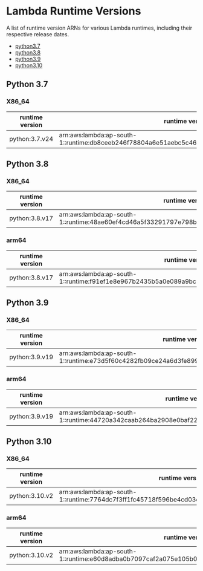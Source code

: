 # Lambda Runtime Versions

A list of runtime version ARNs for various Lambda runtimes, including their respective release dates.

- [python3.7](#python-37)
- [python3.8](#python-38)
- [python3.9](#python-39)
- [python3.10](#python-310)

## Python 3.7

### X86_64

| runtime version | runtime version arn                                                                                 | release date |
| --------------- | --------------------------------------------------------------------------------------------------- | ------------ |
| python:3.7.v24  | arn:aws:lambda:ap-south-1::runtime:db8ceeb246f78804a6e51aebc5c464fae32856b9b393f87521ccc7e003142a55 | NA           |

## Python 3.8

### X86_64

| runtime version | runtime version arn                                                                                 | release date |
| --------------- | --------------------------------------------------------------------------------------------------- | ------------ |
| python:3.8.v17  | arn:aws:lambda:ap-south-1::runtime:48ae60ef4cd46a5f33291797e798b3aaefe09e5000e8f58c605db8540c47dd8d | NA           |

### arm64

| runtime version | runtime version arn                                                                                 | release date |
| --------------- | --------------------------------------------------------------------------------------------------- | ------------ |
| python:3.8.v17  | arn:aws:lambda:ap-south-1::runtime:f91ef1e8e967b2435b5a0e089a9bc22062276da6cb5aa2bb5639ccbeddc6443e | NA           |

## Python 3.9

### X86_64

| runtime version | runtime version arn                                                                                 | release date |
| --------------- | --------------------------------------------------------------------------------------------------- | ------------ |
| python:3.9.v19  | arn:aws:lambda:ap-south-1::runtime:e73d5f60c4282fb09ce24a6d3fe8997789616f3a53b903f4ed7c9132a58045f6 | NA           |

### arm64

| runtime version | runtime version arn                                                                                 | release date |
| --------------- | --------------------------------------------------------------------------------------------------- | ------------ |
| python:3.9.v19  | arn:aws:lambda:ap-south-1::runtime:44720a342caab264ba2908e0baf2250be5b222f803414d75d618d6bd06bab0e5 | NA           |

## Python 3.10

### X86_64

| runtime version | runtime version arn                                                                                 | release date |
| --------------- | --------------------------------------------------------------------------------------------------- | ------------ |
| python:3.10.v2  | arn:aws:lambda:ap-south-1::runtime:7764dc7f3ff1fc45718f596be4cd03d7bca223f0586f3bfa5fe6584d6af81cd8 | NA           |

### arm64

| runtime version | runtime version arn                                                                                 | release date |
| --------------- | --------------------------------------------------------------------------------------------------- | ------------ |
| python:3.10.v2  | arn:aws:lambda:ap-south-1::runtime:e60d8adba0b7097caf2a075e105b041d0160b9fceb747f7416076c3e94a97aad | NA           |
